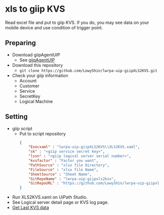 # xls to giip KVS

Read excel file and put to giip KVS.
If you do, you may see data on your mobile device and use condition of trigger point.

## Preparing

* Download giipAgentUIP
  * See [giipAgentUIP](https://github.com/LowyShin/giipAgentUIP)
* Download this repository
  * `git clone https://github.com/LowyShin/lwrpa-uip-giipXLS2KVS.git`
* Check your giip information
  * Account
  * Customer
  * Service
  * SecretKey
  * Logical Machine

## Setting

* giip script
  * Put to script repository
    ```json
    {
        "Execxaml" : "lwrpa-uip-giipXLS2KVS\\XLS2KVS.xaml",
        "sk" : "<giip service secret key>",
        "lssn" : "<giip logical server serial number>",
        "kvsfactor" : "Factor you want",
        "PathSource" : "xlsx file Directory",
        "FileSource" : "xlsx file Name",
        "SheetSource" : "Sheet Name",
        "GitRepoName" : "lwrpa-uip-giipxls2kvs",
        "GitRepoURL" : "https://github.com/LowyShin/lwrpa-uip-giipxls2kvs.git"
    }
    ```
* Run XLS2KVS.xaml on UiPath Studio.
* See Logical server detail page or KVS log page.
* [Get Last KVS data](https://github.com/LowyShin/giip/wiki/getKVSFactorLast)